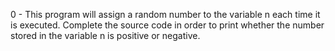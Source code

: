 0 - This program will assign a random number to the variable n each time it is executed. Complete the source code in order to print whether the number stored in the variable n is positive or negative.
